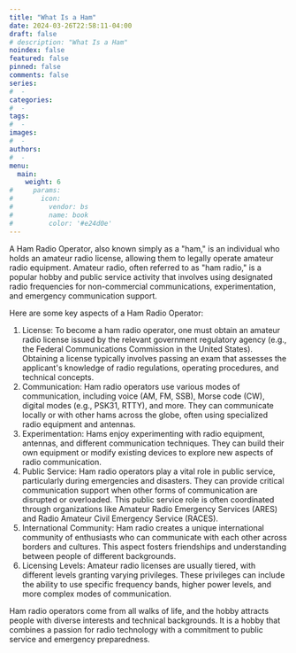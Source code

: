 ```yaml
---
title: "What Is a Ham"
date: 2024-03-26T22:58:11-04:00
draft: false
# description: "What Is a Ham"
noindex: false
featured: false
pinned: false
comments: false
series:
#  - 
categories:
#  - 
tags:
#  - 
images:
#  - 
authors:
#  -
menu:
  main:
    weight: 6
#     params:
#       icon:
#         vendor: bs
#         name: book
#         color: '#e24d0e'
---
```


A Ham Radio Operator, also known simply as a "ham," is an individual who holds an amateur radio license, allowing them to legally operate amateur radio equipment. Amateur radio, often referred to as "ham radio," is a popular hobby and public service activity that involves using designated radio frequencies for non-commercial communications, experimentation, and emergency communication support.

Here are some key aspects of a Ham Radio Operator:

1. License: To become a ham radio operator, one must obtain an amateur radio license issued by the relevant government regulatory agency (e.g., the Federal Communications Commission in the United States). Obtaining a license typically involves passing an exam that assesses the applicant's knowledge of radio regulations, operating procedures, and technical concepts.
1. Communication: Ham radio operators use various modes of communication, including voice (AM, FM, SSB), Morse code (CW), digital modes (e.g., PSK31, RTTY), and more. They can communicate locally or with other hams across the globe, often using specialized radio equipment and antennas.
1. Experimentation: Hams enjoy experimenting with radio equipment, antennas, and different communication techniques. They can build their own equipment or modify existing devices to explore new aspects of radio communication.
1. Public Service: Ham radio operators play a vital role in public service, particularly during emergencies and disasters. They can provide critical communication support when other forms of communication are disrupted or overloaded. This public service role is often coordinated through organizations like Amateur Radio Emergency Services (ARES) and Radio Amateur Civil Emergency Service (RACES).
1. International Community: Ham radio creates a unique international community of enthusiasts who can communicate with each other across borders and cultures. This aspect fosters friendships and understanding between people of different backgrounds.
1. Licensing Levels: Amateur radio licenses are usually tiered, with different levels granting varying privileges. These privileges can include the ability to use specific frequency bands, higher power levels, and more complex modes of communication.

Ham radio operators come from all walks of life, and the hobby attracts people with diverse interests and technical backgrounds. It is a hobby that combines a passion for radio technology with a commitment to public service and emergency preparedness.
